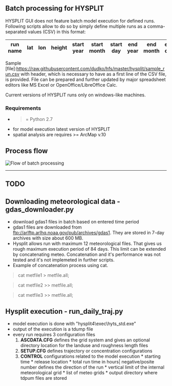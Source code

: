 ## Batch processing for HYSPLIT

HYSPLIT GUI does not feature batch model execution for defined runs. Following scripts allow to do so by simply define multiple runs as a comma-separated values (CSV) in this format:

| run name | lat | lon | height | start year | start month | start day | end year | end month | end day | run time | release hours |
|:-:|:-:|:-:|:-:|:-:|:-:|:-:|:-:|:-:|:-:|:-:|:-:|

Sample [file]:https://raw.githubusercontent.com/dudko/hfs/master/hysplit/sample_run.csv with header, which is necessary to have as a first line of the CSV file, is provided. File can be prepared and further updated by major spreadsheet editors like MS Excel or OpenOffice/LibreOffice Calc. 

Current versions of HYSPLIT runs only on windows-like machines.

### Requirements

* >= Python 2.7
* for model execution latest version of HYSPLIT
* spatial analysis are requires >= ArcMap v.10

## Process flow
![Flow of batch processing](http://i.imgur.com/CxtdTj7.png)

***

## TODO
## Downloading meteorological data - gdas_downloader.py 

* download gdas1 files in batch based on entered time period
* gdas1 files are downloaded from ftp://arlftp.arlhq.noaa.gov/pub/archives/gdas1. They are stored in 7-day archives with size about 600 MB.  
* Hysplit allows run with maximum 12 meteorological files. That gives us rough maximum execution period of 84 days. This limit can be extended by concatenating meteo. Concatenation and it's performance was not tested and it's not implemeted in further scripts.
* Example of concatenation process using cat.

> cat metfile1 &gt; metfile.all;

> cat metfile2 &gt;&gt; metfile.all;

> cat metfile3 &gt;&gt; metfile.all;

## Hysplit execution - run\_daily\_traj.py

* model execution is done with "hysplit4\exec\hyts_std.exe"
* output of the execution is a tdump file
* every run requires 3 configuration files
	1. **ASCDATA.CFG** defines the grid system and gives an optional directory location for the landuse and roughness length files
	2. **SETUP.CFG** defines trajectory or concentration configurations
	3. **CONTROL** configurations related to the model execution
	  * starting time
	  * release location
	  * total run time in hours| negative/posite number defines the direction of the run
	  * vertical limit of the internal meteorological grid
	  * list of meteo grids
	  * output directory where tdpum files are stored
